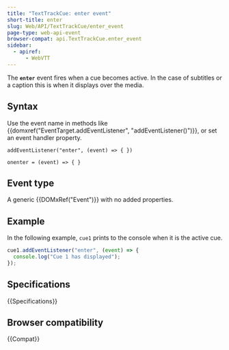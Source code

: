 ```yaml
---
title: "TextTrackCue: enter event"
short-title: enter
slug: Web/API/TextTrackCue/enter_event
page-type: web-api-event
browser-compat: api.TextTrackCue.enter_event
sidebar:
  - apiref:
      - WebVTT
---
```


The **`enter`** event fires when a cue becomes active. In the case of subtitles or a caption this is when it displays over the media.

## Syntax

Use the event name in methods like {{domxref("EventTarget.addEventListener", "addEventListener()")}}, or set an event handler property.

```js-nolint
addEventListener("enter", (event) => { })

onenter = (event) => { }
```

## Event type

A generic {{DOMxRef("Event")}} with no added properties.

## Example

In the following example, `cue1` prints to the console when it is the active cue.

```js
cue1.addEventListener("enter", (event) => {
  console.log("Cue 1 has displayed");
});
```

## Specifications

{{Specifications}}

## Browser compatibility

{{Compat}}
